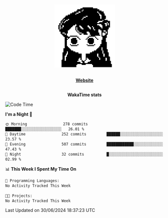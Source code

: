 ##

<p align="center">
  <img src="./person.gif" />
</p>

##

<div align="center">
  <p>
    <strong>
    <a href='https://domm.me'>Website</a>
    </strong>
  </p>
</div>

##

<div align="center">
  <p>
    <strong>
    WakaTime stats
    </strong>
  </p>
</div>

<!--START_SECTION:waka-->
![Code Time](http://img.shields.io/badge/Code%20Time-119%20hrs%2045%20mins-blue)

**I'm a Night 🦉** 

```text
🌞 Morning                278 commits         ███████░░░░░░░░░░░░░░░░░░   26.01 % 
🌆 Daytime                252 commits         ██████░░░░░░░░░░░░░░░░░░░   23.57 % 
🌃 Evening                507 commits         ████████████░░░░░░░░░░░░░   47.43 % 
🌙 Night                  32 commits          █░░░░░░░░░░░░░░░░░░░░░░░░   02.99 % 
```


📊 **This Week I Spent My Time On** 

```text
💬 Programming Languages: 
No Activity Tracked This Week

🐱‍💻 Projects: 
No Activity Tracked This Week
```


 Last Updated on 30/06/2024 18:37:23 UTC
<!--END_SECTION:waka-->

